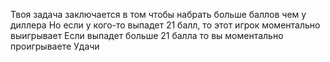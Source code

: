 Твоя задача заключается в том чтобы набрать больше баллов чем у диллера
Но если у кого-то выпадет 21 балл, то этот игрок моментально выигрывает
Если выпадет больше 21 балла то вы моментально проигрываете
Удачи
